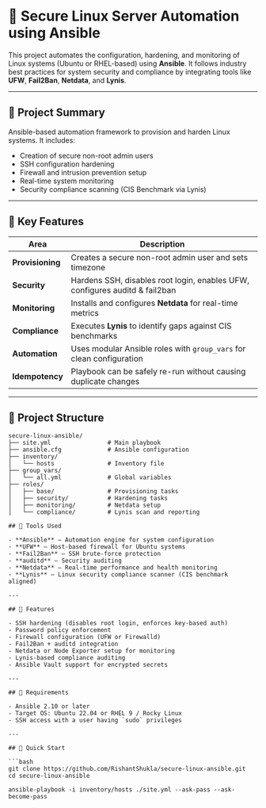 # 🔐 Secure Linux Server Automation using Ansible

This project automates the configuration, hardening, and monitoring of Linux systems (Ubuntu or RHEL-based) using **Ansible**. It follows industry best practices for system security and compliance by integrating tools like **UFW**, **Fail2Ban**, **Netdata**, and **Lynis**.

---

## 📌 Project Summary

Ansible-based automation framework to provision and harden Linux systems. It includes:
- Creation of secure non-root admin users
- SSH configuration hardening
- Firewall and intrusion prevention setup
- Real-time system monitoring
- Security compliance scanning (CIS Benchmark via Lynis)

---

## 🔧 Key Features

| Area              | Description                                                                 |
|-------------------|-----------------------------------------------------------------------------|
| **Provisioning**   | Creates a secure non-root admin user and sets timezone                     |
| **Security**       | Hardens SSH, disables root login, enables UFW, configures auditd & fail2ban |
| **Monitoring**     | Installs and configures **Netdata** for real-time metrics                  |
| **Compliance**     | Executes **Lynis** to identify gaps against CIS benchmarks                 |
| **Automation**     | Uses modular Ansible roles with `group_vars` for clean configuration       |
| **Idempotency**    | Playbook can be safely re-run without causing duplicate changes            |

---

## 📂 Project Structure

```text
secure-linux-ansible/
├── site.yml                # Main playbook
├── ansible.cfg             # Ansible configuration
├── inventory/
│   └── hosts               # Inventory file
├── group_vars/
│   └── all.yml             # Global variables
├── roles/
│   ├── base/               # Provisioning tasks
│   ├── security/           # Hardening tasks
│   ├── monitoring/         # Netdata setup
│   └── compliance/         # Lynis scan and reporting

## 🧪 Tools Used

- **Ansible** – Automation engine for system configuration
- **UFW** – Host-based firewall for Ubuntu systems
- **Fail2Ban** – SSH brute-force protection
- **auditd** – Security auditing
- **Netdata** – Real-time performance and health monitoring
- **Lynis** – Linux security compliance scanner (CIS benchmark aligned)

---

## 🔐 Features

- SSH hardening (disables root login, enforces key-based auth)
- Password policy enforcement
- Firewall configuration (UFW or Firewalld)
- Fail2Ban + auditd integration
- Netdata or Node Exporter setup for monitoring
- Lynis-based compliance auditing
- Ansible Vault support for encrypted secrets

---

## 🧰 Requirements

- Ansible 2.10 or later
- Target OS: Ubuntu 22.04 or RHEL 9 / Rocky Linux
- SSH access with a user having `sudo` privileges

---

## 🚀 Quick Start

```bash
git clone https://github.com/RishantShukla/secure-linux-ansible.git
cd secure-linux-ansible

ansible-playbook -i inventory/hosts ./site.yml --ask-pass --ask-become-pass
